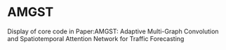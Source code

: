 # AMGST
Display of  core code in Paper:AMGST: Adaptive Multi-Graph Convolution and Spatiotemporal Attention Network for Traffic Forecasting
